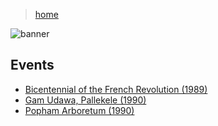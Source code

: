 > [home](../)

![banner](/ifs/photos/banner.png)

## Events

* [Bicentennial of the French Revolution (1989)](french)
* [Gam Udawa, Pallekele (1990)](gamudawa)
* [Popham Arboretum (1990)](popham)
